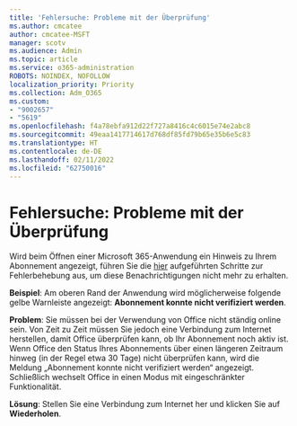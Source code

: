 ```yaml
---
title: 'Fehlersuche: Probleme mit der Überprüfung'
ms.author: cmcatee
author: cmcatee-MSFT
manager: scotv
ms.audience: Admin
ms.topic: article
ms.service: o365-administration
ROBOTS: NOINDEX, NOFOLLOW
localization_priority: Priority
ms.collection: Adm_O365
ms.custom:
- "9002657"
- "5619"
ms.openlocfilehash: f4a78ebfa912d22f727a8416c4c6015e74e2abc8
ms.sourcegitcommit: 49eaa1417714617d768df85fd79b65e35b6e5c83
ms.translationtype: HT
ms.contentlocale: de-DE
ms.lasthandoff: 02/11/2022
ms.locfileid: "62750016"
---
```

# <a name="troubleshoot-verification-issues"></a>Fehlersuche: Probleme mit der Überprüfung

Wird beim Öffnen einer Microsoft 365-Anwendung ein Hinweis zu Ihrem Abonnement angezeigt, führen Sie die [hier](https://support.office.com/article/a-subscription-notice-appears-when-i-open-a-microsoft-365-application-4cabe32c-f594-4c0e-9191-3d3ade10cceb) aufgeführten Schritte zur Fehlerbehebung aus, um diese Benachrichtigungen nicht mehr zu erhalten.

**Beispiel**: Am oberen Rand der Anwendung wird möglicherweise folgende gelbe Warnleiste angezeigt: **Abonnement konnte nicht verifiziert werden**.

**Problem**: Sie müssen bei der Verwendung von Office nicht ständig online sein. Von Zeit zu Zeit müssen Sie jedoch eine Verbindung zum Internet herstellen, damit Office überprüfen kann, ob Ihr Abonnement noch aktiv ist. Wenn Office den Status Ihres Abonnements über einen längeren Zeitraum hinweg (in der Regel etwa 30 Tage) nicht überprüfen kann, wird die Meldung „Abonnement konnte nicht verifiziert werden“ angezeigt. Schließlich wechselt Office in einen Modus mit eingeschränkter Funktionalität.

**Lösung**: Stellen Sie eine Verbindung zum Internet her und klicken Sie auf **Wiederholen**. 
